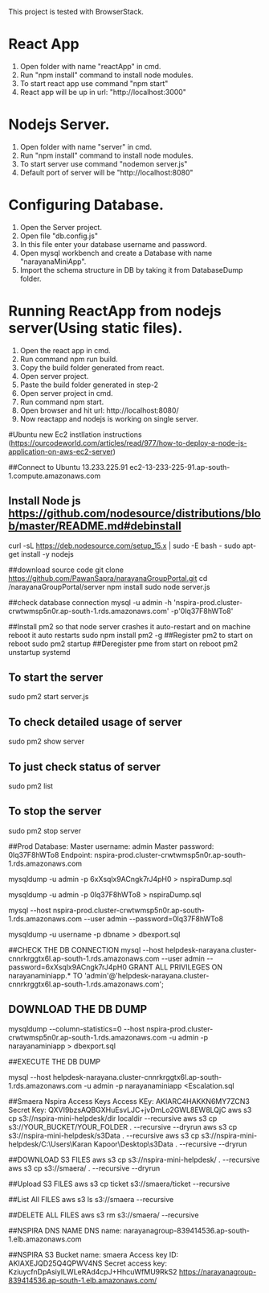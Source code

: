This project is tested with BrowserStack.
# React App
1. Open folder with name "reactApp" in cmd.
2. Run "npm install" command to install node modules.
3. To start react app use command "npm start"
4. React app will be up in url: "http://localhost:3000"

# Nodejs Server.
1. Open folder with name "server" in cmd.
2. Run "npm install" command to install node modules.
3. To start server use command "nodemon server.js"
4. Default port of server will be "http://localhost:8080"

# Configuring Database.
1. Open the Server project.
2. Open file "db.config.js"
3. In this file enter your database username and password.
4. Open mysql workbench and create a Database with name "narayanaMiniApp".
5. Import the schema structure in DB by taking it from DatabaseDump folder.


# Running ReactApp from nodejs server(Using static files).
1. Open the react app in cmd.
2. Run command npm run build.
3. Copy the build folder generated from react.
4. Open server project.
5. Paste the build folder generated in step-2
6. Open server project in cmd.
7. Run command npm start.
8. Open browser and hit url: http://localhost:8080/
9. Now reactapp and nodejs is working on single server.

#Ubuntu new Ec2 instllation instructions (https://ourcodeworld.com/articles/read/977/how-to-deploy-a-node-js-application-on-aws-ec2-server)

##Connect to Ubuntu
13.233.225.91
ec2-13-233-225-91.ap-south-1.compute.amazonaws.com

## Install Node js https://github.com/nodesource/distributions/blob/master/README.md#debinstall
curl -sL https://deb.nodesource.com/setup_15.x | sudo -E bash -
sudo apt-get install -y nodejs
	

##download source code
git clone https://github.com/PawanSapra/narayanaGroupPortal.git
cd /narayanaGroupPortal/server
npm install
sudo node server.js

##check database connection
mysql -u admin -h 'nspira-prod.cluster-crwtwmsp5n0r.ap-south-1.rds.amazonaws.com' -p'0lq37F8hWTo8'

##Install pm2 so that node server crashes it auto-restart and on machine reboot it auto restarts
sudo npm install pm2 -g
##Register pm2 to start on reboot
sudo pm2 startup
##Deregister pme from start on reboot
pm2 unstartup systemd
## To start the server
sudo pm2 start server.js
## To check detailed usage of server
sudo pm2  show server
## To just check status of server
sudo pm2 list
## To stop the server
sudo pm2 stop server

##Prod Database:
Master username: admin
Master password: 0lq37F8hWTo8
Endpoint: nspira-prod.cluster-crwtwmsp5n0r.ap-south-1.rds.amazonaws.com

mysqldump -u admin -p 6xXsqlx9ACngk7rJ4pH0 > nspiraDump.sql

mysqldump -u admin -p 0lq37F8hWTo8 > nspiraDump.sql


mysql --host nspira-prod.cluster-crwtwmsp5n0r.ap-south-1.rds.amazonaws.com --user admin --password=0lq37F8hWTo8


mysqldump -u username -p dbname > dbexport.sql

##CHECK THE DB CONNECTION
mysql --host helpdesk-narayana.cluster-cnnrkrggtx6l.ap-south-1.rds.amazonaws.com --user admin --password=6xXsqlx9ACngk7rJ4pH0
GRANT ALL PRIVILEGES ON narayanaminiapp.* TO 'admin'@'helpdesk-narayana.cluster-cnnrkrggtx6l.ap-south-1.rds.amazonaws.com';
## DOWNLOAD THE DB DUMP
mysqldump --column-statistics=0 --host nspira-prod.cluster-crwtwmsp5n0r.ap-south-1.rds.amazonaws.com  -u admin -p narayanaminiapp > dbexport.sql

##EXECUTE THE DB DUMP

mysql --host helpdesk-narayana.cluster-cnnrkrggtx6l.ap-south-1.rds.amazonaws.com -u admin -p narayanaminiapp <Escalation.sql

##Smaera Nspira Access Keys
Access KEy: AKIARC4HAKKN6MY7ZCN3
Secret Key: QXVI9bzsAQBGXHuEsvLJC+jvDmLo2GWL8EW8LQjC
aws s3 cp s3://nspira-mini-helpdesk/dir localdir --recursive
aws s3 cp s3://YOUR_BUCKET/YOUR_FOLDER . --recursive --dryrun
aws s3 cp s3://nspira-mini-helpdesk/s3Data . --recursive
aws s3 cp s3://nspira-mini-helpdesk/C:\Users\Karan Kapoor\Desktop\s3Data . --recursive --dryrun

##DOWNLOAD S3 FILES
aws s3 cp s3://nspira-mini-helpdesk/ . --recursive
aws s3 cp s3://smaera/ . --recursive --dryrun

##Upload S3 FILES
aws s3 cp ticket s3://smaera/ticket  --recursive

##List All FILES
aws s3 ls s3://smaera --recursive

##DELETE ALL FILES
aws s3 rm s3://smaera/ --recursive

##NSPIRA DNS NAME
DNS name: narayanagroup-839414536.ap-south-1.elb.amazonaws.com

##NSPIRA S3
Bucket name: smaera
Access key ID: AKIAXEJQD25Q4QPWV4NS
Secret access key: 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
https://narayanagroup-839414536.ap-south-1.elb.amazonaws.com/